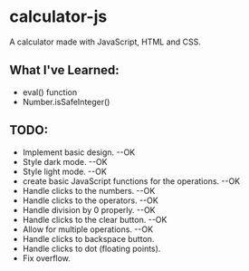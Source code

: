 # calculator-js
A calculator made with JavaScript, HTML and CSS.

## What I've Learned:
- eval() function
- Number.isSafeInteger()

## TODO: 
- Implement basic design. --OK
- Style dark mode. --OK
- Style light mode. --OK
- create basic JavaScript functions for the operations. --OK
- Handle clicks to the numbers. --OK
- Handle clicks to the operators. --OK
- Handle division by 0 properly. --OK
- Handle clicks to the clear button. --OK
- Allow for multiple operations. --OK
- Handle clicks to backspace button.
- Handle clicks to dot (floating points).
- Fix overflow.
